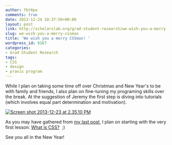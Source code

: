 ```yaml
---
author: fbt8pa
comments: true
date: 2013-12-24 10:37:50+00:00
layout: post
link: http://scholarslab.org/grad-student-research/we-wish-you-a-merry-cssmas/
slug: we-wish-you-a-merry-cssmas
title: 'We wish you a merry CSSmas! '
wordpress_id: 9167
categories:
- Grad Student Research
tags:
- CSS
- design
- praxis program
---
```


While I plan on taking some time off over Christmas and New Year's to be with family and friends, I also plan on fine-tuning my programing skills over the break. At the suggestion of Jeremy the first step is diving into tutorials (which involves equal part determination and motivation).

[![Screen shot 2013-12-23 at 2.35.10 PM](http://www.scholarslab.org/wp-content/uploads/2013/12/Screen-shot-2013-12-23-at-2.35.10-PM-300x177.png)](http://www.scholarslab.org/wp-content/uploads/2013/12/Screen-shot-2013-12-23-at-2.35.10-PM.png)

As you may have gathered from [my last post ](http://www.scholarslab.org/grad-student-research/tongue-tied-in-css/) I plan on starting with the very first lesson: [What is CSS?](http://docs.webplatform.org/wiki/tutorials/learning_what_css_is)  ;)

See you all in the New Year!
